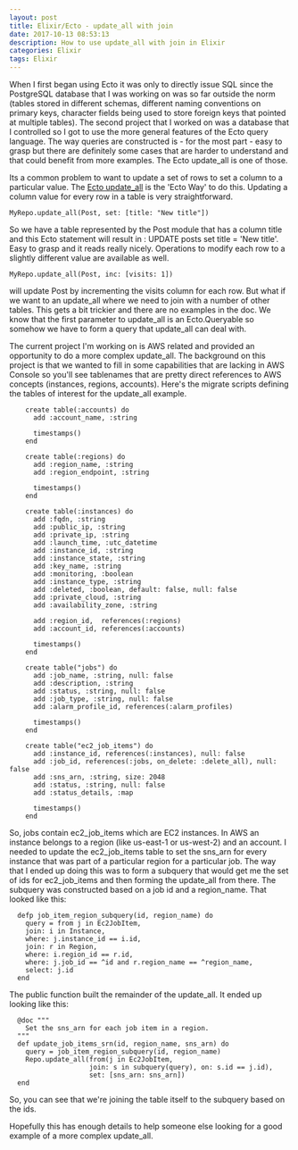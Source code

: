 ```yaml
---
layout: post
title: Elixir/Ecto - update_all with join
date: 2017-10-13 08:53:13
description: How to use update_all with join in Elixir
categories: Elixir
tags: Elixir
---
```


When I first began using Ecto it was only to directly issue SQL since the PostgreSQL database
that I was working on was so far outside the norm (tables stored in different schemas, different
naming conventions on primary keys, character fields being used to store foreign keys that pointed
at multiple tables). The second project that I worked on was a database that I controlled so
I got to use the more general features of the Ecto query language. The way queries are constructed
is - for the most part - easy to grasp but there are definitely some cases that are harder to understand
and that could benefit from more examples. The Ecto update_all is one of those.

Its a common problem to want to update a set of rows to set a column to a particular value. The
[Ecto update_all](https://hexdocs.pm/ecto/Ecto.Repo.html#c:update_all/3) is the 'Ecto Way' to do
this. Updating a column value for every row in a table is very straightforward.

```
MyRepo.update_all(Post, set: [title: "New title"])
```

So we have a table represented by the Post module that has a column title and this Ecto statement
will result in : UPDATE posts set title = 'New title'. Easy to grasp and it reads really nicely.
Operations to modify each row to a slightly different value are available as well.

```
MyRepo.update_all(Post, inc: [visits: 1])
```

will update Post by incrementing the visits column for each row.
But what if we want to an update_all where we need to join with a number of other tables. This
gets a bit trickier and there are no examples in the doc. We know that the first parameter to
update_all is an Ecto.Queryable so somehow we have to form a query that update_all can deal with.

The current project I'm working on is AWS related and provided an opportunity to do a more
complex update_all. The background on this project is that we wanted to fill in some capabilities
that are lacking in AWS Console so you'll see tablenames that are pretty direct references to
AWS concepts (instances, regions, accounts). Here's the migrate scripts defining the tables of
interest for the update_all example.

```
    create table(:accounts) do
      add :account_name, :string

      timestamps()
    end

    create table(:regions) do
      add :region_name, :string
      add :region_endpoint, :string

      timestamps()
    end

    create table(:instances) do
      add :fqdn, :string
      add :public_ip, :string
      add :private_ip, :string
      add :launch_time, :utc_datetime
      add :instance_id, :string
      add :instance_state, :string
      add :key_name, :string
      add :monitoring, :boolean
      add :instance_type, :string
      add :deleted, :boolean, default: false, null: false
      add :private_cloud, :string
      add :availability_zone, :string

      add :region_id,  references(:regions)
      add :account_id, references(:accounts)

      timestamps()
    end

    create table("jobs") do
      add :job_name, :string, null: false
      add :description, :string
      add :status, :string, null: false
      add :job_type, :string, null: false
      add :alarm_profile_id, references(:alarm_profiles)

      timestamps()
    end

    create table("ec2_job_items") do
      add :instance_id, references(:instances), null: false
      add :job_id, references(:jobs, on_delete: :delete_all), null: false
      add :sns_arn, :string, size: 2048
      add :status, :string, null: false
      add :status_details, :map

      timestamps()
    end
```

So, jobs contain ec2_job_items which are EC2 instances. In AWS an instance
belongs to a region (like us-east-1 or us-west-2) and an account. I needed to
update the ec2_job_items table to set
the sns_arn for every instance that was part of a particular region for a
particular job. The way that I ended up doing this was to form a subquery that
would get me the set of ids for ec2_job_items and then forming the update_all
from there. The subquery was constructed based on a job id and a region_name.
That looked like this:

```
  defp job_item_region_subquery(id, region_name) do
    query = from j in Ec2JobItem,
    join: i in Instance,
    where: j.instance_id == i.id,
    join: r in Region,
    where: i.region_id == r.id,
    where: j.job_id == ^id and r.region_name == ^region_name,
    select: j.id
  end
```

The public function built the remainder of the update_all. It ended up
looking like this:

```
  @doc """
    Set the sns_arn for each job item in a region.
  """
  def update_job_items_srn(id, region_name, sns_arn) do
    query = job_item_region_subquery(id, region_name)
    Repo.update_all(from(j in Ec2JobItem,
                    join: s in subquery(query), on: s.id == j.id),
                    set: [sns_arn: sns_arn])
  end
```

So, you can see that we're joining the table itself to the subquery
based on the ids.

Hopefully this has enough details to help someone else looking for a
good example of a more complex update_all.
